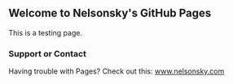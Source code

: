 ## Welcome to Nelsonsky's GitHub Pages

This is a testing page.


### Support or Contact

Having trouble with Pages? Check out this: www.nelsonsky.com
